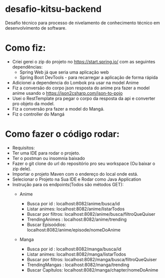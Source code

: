 # desafio-kitsu-backend
Desafio técnico para processo de nivelamento de conhecimento técnico em desenvolvimento de software.

# Como fiz:
- Criei gerei o zip do projeto no https://start.spring.io/ com as seguintes dependências:
  *  Spring Web já que seria uma aplicação web
  *  Spring Boot DevTools - para recarregar a aplicação de forma rápida
 - Adicionei a dependencia do Lombok pra usar na model Anime
 -  Fiz a conversão do corpo json resposta do anime pra fazer a model anime usando o https://json2csharp.com/json-to-pojo 
 - Usei o RestTemplate pra pegar o corpo da resposta da api e converter pro objeto da model.
 - Fiz a conversão pra fazer a model do Mangá.
 - Fiz o controller do Mangá

# Como fazer o código rodar:

- Requisitos:
 - Ter uma IDE para rodar o projeto.
 - Ter o postman ou insomnia baixado
- Fazer o git clone do url do repositório pro seu workspace (Ou baixar o zip dele).
- Importar o projeto Maven com o endereço do local onde está.
- Selecionar o Projeto na Sua IDE e Rodar como Java Application
- Instrução para os endpoints(Todos são métodos GET):
   * Anime
     - Busca por id : localhost:8082/anime/busca/id
     - Listar animes: localhost:8082/anime/listarTodos
     - Buscar por filtros:  localhost:8082/anime/busca/filtroQueQuiser
     - TrendingAnimes :  localhost:8082/anime/trending
     - Buscar Episoódios:  localhost:8082/anime/episode/nomeDoAnime
     
   * Manga
     - Busca por id : localhost:8082/manga/busca/id
     - Listar animes: localhost:8082/manga/listarTodos
     - Buscar por filtros:  localhost:8082/manga/busca/filtroQueQuiser
     - TrendingMangas :  localhost:8082/manga/trending
     - Buscar Capítulos:  localhost:8082/manga/chapter/nomeDoAnime
    
